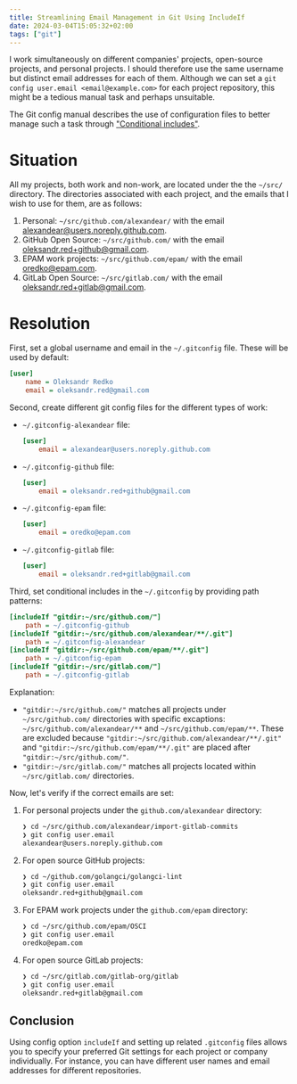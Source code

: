 ```yaml
---
title: Streamlining Email Management in Git Using IncludeIf
date: 2024-03-04T15:05:32+02:00
tags: ["git"]
---
```


I work simultaneously on different companies' projects, open-source projects, and personal projects. I should therefore use the same username but distinct email addresses for each of them. Although we can set a `git config user.email <email@example.com>` for each project repository, this might be a tedious manual task and perhaps unsuitable.

The Git config manual describes the use of configuration files to better manage such a task through  ["Conditional includes"](https://git-scm.com/docs/git-config#_conditional_includes).

# Situation

All my projects, both work and non-work, are located under the the `~/src/` directory.
The directories associated with each project, and the emails that I wish to use for them, are as follows:

1. Personal: `~/src/github.com/alexandear/` with the email alexandear@users.noreply.github.com.
2. GitHub Open Source: `~/src/github.com/` with the email oleksandr.red+github@gmail.com.
4. EPAM work projects: `~/src/github.com/epam/` with the email oredko@epam.com.
4. GitLab Open Source: `~/src/gitlab.com/` with the email oleksandr.red+gitlab@gmail.com.

# Resolution

First, set a global username and email in the `~/.gitconfig` file. These will be used by default:

```ini
[user]
    name = Oleksandr Redko
    email = oleksandr.red@gmail.com
```

Second, create different git config files for the different types of work:

- `~/.gitconfig-alexandear` file:

    ```ini
    [user]
        email = alexandear@users.noreply.github.com
    ```

- `~/.gitconfig-github` file:

    ```ini
    [user]
        email = oleksandr.red+github@gmail.com
    ```

- `~/.gitconfig-epam` file:

    ```ini
    [user]
        email = oredko@epam.com
    ```

- `~/.gitconfig-gitlab` file:

    ```ini
    [user]
        email = oleksandr.red+gitlab@gmail.com
    ```

Third, set conditional includes in the `~/.gitconfig` by providing path patterns:

```ini
[includeIf "gitdir:~/src/github.com/"]
    path = ~/.gitconfig-github
[includeIf "gitdir:~/src/github.com/alexandear/**/.git"]
    path = ~/.gitconfig-alexandear
[includeIf "gitdir:~/src/github.com/epam/**/.git"]
    path = ~/.gitconfig-epam
[includeIf "gitdir:~/src/gitlab.com/"]
    path = ~/.gitconfig-gitlab
```

Explanation:

- `"gitdir:~/src/github.com/"` matches all projects under `~/src/github.com/` directories
with specific excaptions: `~/src/github.com/alexandear/**` and `~/src/github.com/epam/**`.
These are excluded because `"gitdir:~/src/github.com/alexandear/**/.git"` and `"gitdir:~/src/github.com/epam/**/.git"`
are placed after `"gitdir:~/src/github.com/"`.
- `"gitdir:~/src/gitlab.com/"` matches all projects located within `~/src/gitlab.com/` directories.

Now, let's verify if the correct emails are set:

1. For personal projects under the `github.com/alexandear` directory:
    ```sh
    ❯ cd ~/src/github.com/alexandear/import-gitlab-commits
    ❯ git config user.email
    alexandear@users.noreply.github.com
    ```

2. For open source GitHub projects:
    ```sh
    ❯ cd ~/github.com/golangci/golangci-lint
    ❯ git config user.email
    oleksandr.red+github@gmail.com
    ```

3. For EPAM work projects under the `github.com/epam` directory:
    ```sh
    ❯ cd ~/src/github.com/epam/OSCI
    ❯ git config user.email
    oredko@epam.com
    ```

4. For open source GitLab projects:
    ```sh
    ❯ cd ~/src/gitlab.com/gitlab-org/gitlab
    ❯ git config user.email
    oleksandr.red+gitlab@gmail.com
    ```

## Conclusion

Using config option `includeIf` and setting up related `.gitconfig` files allows you
to specify your preferred Git settings for each project or company individually.
For instance, you can have different user names and email addresses for different repositories.
